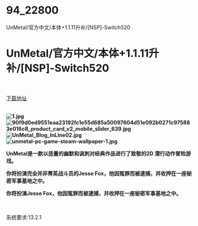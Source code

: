 # 94_22800
UnMetal/官方中文/本体+1.1.11升补/[NSP]-Switch520
# UnMetal/官方中文/本体+1.1.11升补/[NSP]-Switch520
 <br/></br>
[下载地址](https://www.switch520.cc/article/22800 "下载地址")
<br/></br>

<p><strong><img title="1.jpg" src="https://www.switch520.cc/muke_img/2021_10_01_d812f367acbd3.jpg" alt="1.jpg"></strong><br>
<strong><img title="90f9d0ed9551eaa23192fc1e55d685a50097604d51e092b0271c975883e016c8_product_card_v2_mobile_slider_639.jpg" src="https://www.switch520.cc/muke_img/2021_10_01_08d0ad822728e.jpg" alt="90f9d0ed9551eaa23192fc1e55d685a50097604d51e092b0271c975883e016c8_product_card_v2_mobile_slider_639.jpg"></strong><br>
<strong><img title="UnMetal_Blog_InLine02.jpg" src="https://www.switch520.cc/muke_img/2021_10_01_a516e7a890bcb.jpg" alt="UnMetal_Blog_InLine02.jpg"></strong><br>
<strong><img title="unmetal-pc-game-steam-wallpaper-1.jpg" src="https://www.switch520.cc/muke_img/2021_10_01_bd771e1ae90d7.jpg" alt="unmetal-pc-game-steam-wallpaper-1.jpg">&nbsp;</strong></p>
<p><strong>UnMetal是一款以适量的幽默和讽刺对经典作品进行了致敬的2D 潜行动作冒险游戏。</strong></p>
<p><strong> 你将扮演完全并非菁英战斗员的Jesse Fox，他因冤罪而被逮捕，并收押在一座秘密军事基地之中。 </strong></p>
<p><strong>你将扮演Jesse Fox，他因冤罪而被逮捕，并收押在一座秘密军事基地之中。</strong></p>
<p>&nbsp;</p>
<p>系统要求:13.2.1</p>



